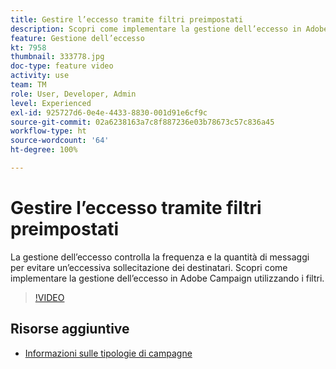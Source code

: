 ```yaml
---
title: Gestire l’eccesso tramite filtri preimpostati
description: Scopri come implementare la gestione dell’eccesso in Adobe Campaign utilizzando i filtri.
feature: Gestione dell’eccesso
kt: 7958
thumbnail: 333778.jpg
doc-type: feature video
activity: use
team: TM
role: User, Developer, Admin
level: Experienced
exl-id: 925727d6-0e4e-4433-8830-001d91e6cf9c
source-git-commit: 02a6238163a7c8f887236e03b78673c57c836a45
workflow-type: ht
source-wordcount: '64'
ht-degree: 100%

---
```


# Gestire l’eccesso tramite filtri preimpostati

La gestione dell’eccesso controlla la frequenza e la quantità di messaggi per evitare un’eccessiva sollecitazione dei destinatari.
Scopri come implementare la gestione dell’eccesso in Adobe Campaign utilizzando i filtri.

>[!VIDEO](https://video.tv.adobe.com/v/333778?quality=12)

## Risorse aggiuntive

* [Informazioni sulle tipologie di campagne](https://experienceleague.adobe.com/docs/campaign-classic/using/orchestrating-campaigns/campaign-optimization/about-campaign-typologies.html?lang=it)
